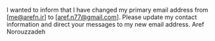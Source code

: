 I wanted to inform that I have changed my primary email address from [me@arefn.ir] to [aref.n77@gmail.com].
Please update my contact information and direct your messages to my new email address.
Aref Norouzzadeh
